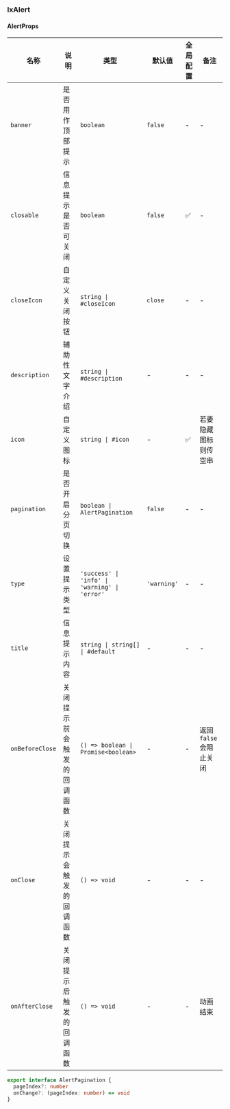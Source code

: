 ### IxAlert

#### AlertProps

| 名称 | 说明 | 类型  | 默认值 | 全局配置 | 备注 |
| --- | --- | --- | --- | --- | --- |
| `banner` | 是否用作顶部提示 | `boolean` | `false` | - |- |
| `closable` | 信息提示是否可关闭 | `boolean` | `false` | ✅ |- |
| `closeIcon` | 自定义关闭按钮 | `string \| #closeIcon` | `close` | - | - |
| `description` | 辅助性文字介绍 | `string \| #description` | - | - |- |
| `icon` | 自定义图标 | `string \| #icon` | - | ✅ | 若要隐藏图标则传空串 |
| `pagination` | 是否开启分页切换 | `boolean \| AlertPagination` | `false` | - | - |
| `type` | 设置提示类型 | `'success' \| 'info' \| 'warning' \| 'error'` | `'warning'` | - |- |
| `title` | 信息提示内容 | `string \| string[] \| #default` | - | - |- |
| `onBeforeClose` | 关闭提示前会触发的回调函数 | `() => boolean \| Promise<boolean>` | - | - | 返回 `false` 会阻止关闭 |
| `onClose` | 关闭提示会触发的回调函数 | `() => void` | - | - | - |
| `onAfterClose` | 关闭提示后触发的回调函数 | `() => void` | - | - | 动画结束 |

```ts
export interface AlertPagination {
  pageIndex?: number
  onChange?: (pageIndex: number) => void
}
```
